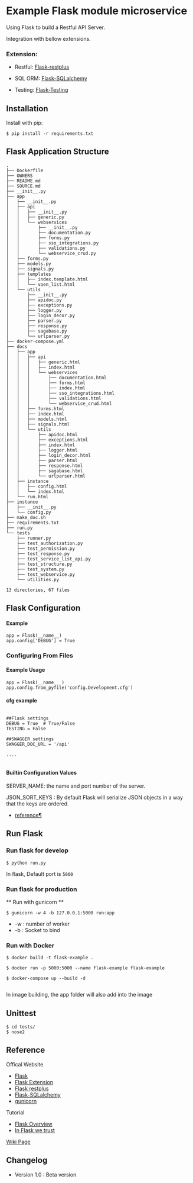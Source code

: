 # Example Flask module microservice

Using Flask to build a Restful API Server.

Integration with bellow extensions.

### Extension:
- Restful: [Flask-restplus](http://flask-restplus.readthedocs.io/en/stable/)

- SQL ORM: [Flask-SQLalchemy](http://flask-sqlalchemy.pocoo.org/2.1/)

- Testing: [Flask-Testing](http://flask.pocoo.org/docs/0.12/testing/)

## Installation

Install with pip:

```
$ pip install -r requirements.txt
```

## Flask Application Structure 
```
.
├── Dockerfile
├── OWNERS
├── README.md
├── SOURCE.md
├── __init__.py
├── app
│   ├── __init__.py
│   ├── api
│   │   ├── __init__.py
│   │   ├── generic.py
│   │   └── webservices
│   │       ├── __init__.py
│   │       ├── documentation.py
│   │       ├── forms.py
│   │       ├── sso_integrations.py
│   │       ├── validations.py
│   │       └── webservice_crud.py
│   ├── forms.py
│   ├── models.py
│   ├── signals.py
│   ├── templates
│   │   ├── index.template.html
│   │   └── voen_list.html
│   └── utils
│       ├── __init__.py
│       ├── apidoc.py
│       ├── exceptions.py
│       ├── logger.py
│       ├── login_decor.py
│       ├── parser.py
│       ├── response.py
│       ├── sagabase.py
│       └── urlparser.py
├── docker-compose.yml
├── docs
│   ├── app
│   │   ├── api
│   │   │   ├── generic.html
│   │   │   ├── index.html
│   │   │   └── webservices
│   │   │       ├── documentation.html
│   │   │       ├── forms.html
│   │   │       ├── index.html
│   │   │       ├── sso_integrations.html
│   │   │       ├── validations.html
│   │   │       └── webservice_crud.html
│   │   ├── forms.html
│   │   ├── index.html
│   │   ├── models.html
│   │   ├── signals.html
│   │   └── utils
│   │       ├── apidoc.html
│   │       ├── exceptions.html
│   │       ├── index.html
│   │       ├── logger.html
│   │       ├── login_decor.html
│   │       ├── parser.html
│   │       ├── response.html
│   │       ├── sagabase.html
│   │       └── urlparser.html
│   ├── instance
│   │   ├── config.html
│   │   └── index.html
│   └── run.html
├── instance
│   ├── __init__.py
│   └── config.py
├── make_doc.sh
├── requirements.txt
├── run.py
└── tests
    ├── runner.py
    ├── test_authorization.py
    ├── test_permission.py
    ├── test_response.py
    ├── test_service_list_api.py
    ├── test_structure.py
    ├── test_system.py
    ├── test_webservice.py
    └── utilities.py

13 directories, 67 files
```


## Flask Configuration

#### Example

```
app = Flask(__name__)
app.config['DEBUG'] = True
```
### Configuring From Files

#### Example Usage

```
app = Flask(__name__ )
app.config.from_pyfile('config.Development.cfg')
```

#### cfg example

```

##Flask settings
DEBUG = True  # True/False
TESTING = False

##SWAGGER settings
SWAGGER_DOC_URL = '/api'

....


```

#### Builtin Configuration Values

SERVER_NAME: the name and port number of the server. 

JSON_SORT_KEYS : By default Flask will serialize JSON objects in a way that the keys are ordered.

- [reference¶](http://flask.pocoo.org/docs/0.12/config/)


 
## Run Flask
### Run flask for develop
```
$ python run.py
```
In flask, Default port is `5000`

### Run flask for production

** Run with gunicorn **

```
$ gunicorn -w 4 -b 127.0.0.1:5000 run:app

```

* -w : number of worker
* -b : Socket to bind


### Run with Docker

```
$ docker build -t flask-example .

$ docker run -p 5000:5000 --name flask-example flask-example 

$ docker-compose up --build -d
 
```

In image building, the app folder will also add into the image


## Unittest
```
$ cd tests/
$ nose2
```

## Reference

Offical Website

- [Flask](http://flask.pocoo.org/)
- [Flask Extension](http://flask.pocoo.org/extensions/)
- [Flask restplus](http://flask-restplus.readthedocs.io/en/stable/)
- [Flask-SQLalchemy](http://flask-sqlalchemy.pocoo.org/2.1/)
- [gunicorn](http://gunicorn.org/)

Tutorial

- [Flask Overview](https://www.slideshare.net/maxcnunes1/flask-python-16299282)
- [In Flask we trust](http://igordavydenko.com/talks/ua-pycon-2012.pdf)

[Wiki Page](https://github.com/tsungtwu/flask-example/wiki)


## Changelog

- Version 1.0 : Beta version
